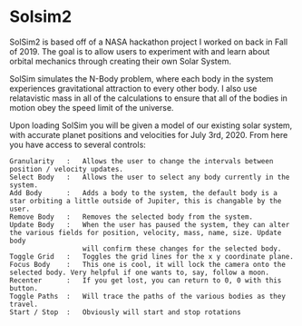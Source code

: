# Solsim2
SolSim2 is based off of a NASA hackathon project I worked on back in Fall of 2019. The goal is to allow users to experiment with and learn about orbital mechanics through
creating their own Solar System. 

SolSim simulates the N-Body problem, where each body in the system experiences gravitational attraction to every other body. I also use relatavistic mass in all of the calculations
to ensure that all of the bodies in motion obey the speed limit of the universe. 

Upon loading SolSim you will be given a model of our existing solar system, with accurate planet positions and velocities for July 3rd, 2020. From here you have access to several controls: 

  	Granularity   :   Allows the user to change the intervals between position / velocity updates.
  	Select Body   :   Allows the user to select any body currently in the system.
  	Add Body      :   Adds a body to the system, the default body is a star orbiting a little outside of Jupiter, this is changable by the user.
  	Remove Body   :   Removes the selected body from the system.
  	Update Body   :   When the user has paused the system, they can alter the various fields for position, velocity, mass, name, size. Update body
                      will confirm these changes for the selected body.  
  	Toggle Grid   :   Toggles the grid lines for the x y coordinate plane. 
    Focus Body    :   This one is cool, it will lock the camera onto the selected body. Very helpful if one wants to, say, follow a moon.
  	Recenter      :   If you get lost, you can return to 0, 0 with this button.
  	Toggle Paths  :   Will trace the paths of the various bodies as they travel. 
  	Start / Stop  :   Obviously will start and stop rotations
